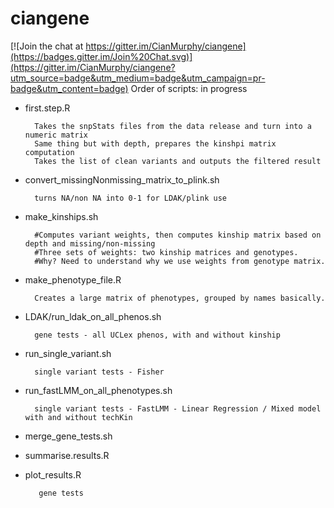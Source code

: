 ciangene
========

[![Join the chat at https://gitter.im/CianMurphy/ciangene](https://badges.gitter.im/Join%20Chat.svg)](https://gitter.im/CianMurphy/ciangene?utm_source=badge&utm_medium=badge&utm_campaign=pr-badge&utm_content=badge)
Order of scripts: in progress


* first.step.R

		Takes the snpStats files from the data release and turn into a numeric matrix
		Same thing but with depth, prepares the kinshpi matrix computation
		Takes the list of clean variants and outputs the filtered result

* convert_missingNonmissing_matrix_to_plink.sh

		turns NA/non NA into 0-1 for LDAK/plink use

* make_kinships.sh

		#Computes variant weights, then computes kinship matrix based on depth and missing/non-missing
		#Three sets of weights: two kinship matrices and genotypes.
		#Why? Need to understand why we use weights from genotype matrix.

* make_phenotype_file.R

		Creates a large matrix of phenotypes, grouped by names basically.

* LDAK/run_ldak_on_all_phenos.sh

		gene tests - all UCLex phenos, with and without kinship

* run_single_variant.sh

		single variant tests - Fisher

* run_fastLMM_on_all_phenotypes.sh 

		single variant tests - FastLMM - Linear Regression / Mixed model with and without techKin


* merge_gene_tests.sh


* summarise.results.R


* plot_results.R

		 gene tests
